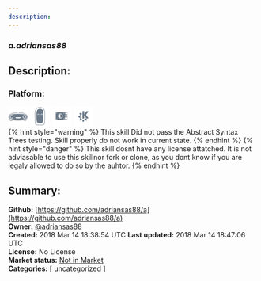 ```yaml
---
description: 
---
```


### _a.adriansas88_  
## Description:  
  
### Platform:  
 ![Mark I](../.gitbook/assets/mark-1-icon.png)  ![Mark II](../.gitbook/assets/mark-2-icon.png)  ![Picroft](../.gitbook/assets/picroft-icon.png)  ![plasmoid](../.gitbook/assets/kde.png)   
{% hint style="warning" %}
This skill Did not pass the Abstract Syntax Trees testing. Skill properly do not work in current state.
{% endhint %}
{% hint style="danger" %}
This skill dosnt have any license attatched. It is not adviasable to use this skillnor fork or clone, as you dont know if you are legaly allowed to do so by the auhtor.
{% endhint %}
  
## Summary:  
**Github:** [https://github.com/adriansas88/a](https://github.com/adriansas88/a)  
**Owner:** [@adriansas88](https://github.com/adriansas88)  
**Created:** 2018 Mar 14 18:38:54 UTC  **Last updated:** 2018 Mar 14 18:47:06 UTC  
**License:** No License  
**Market status:** [Not in Market](https://market.mycroft.ai/skill/)  
**Categories:** [ uncategorized ]   
